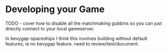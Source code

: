 # Developing your Game

TODO - cover how to disable all the matchmaking gubbins so you can just directly connect to your local gameserver.

In bevygap-spaceships I think this involves building without default features, ie no bevygap feature. need to review/test/document.